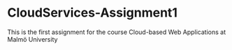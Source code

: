 # CloudServices-Assignment1
This is the first assignment for the course Cloud-based Web Applications at Malmö University
